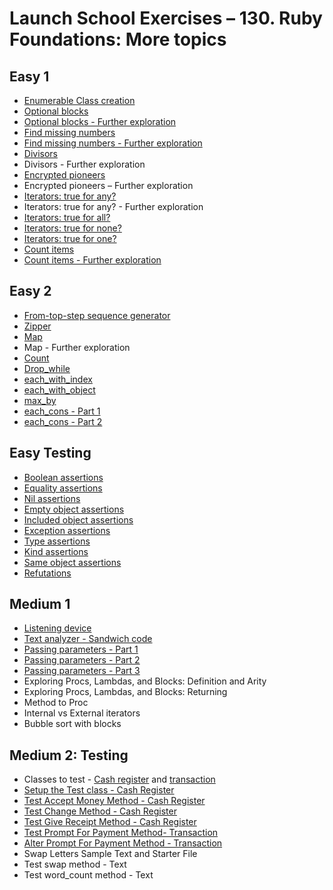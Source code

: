 # Launch School Exercises – 130. Ruby Foundations: More topics

## Easy 1

* [Enumerable Class creation](enumerable_class_creation.rb)
* [Optional blocks](optional_blocks_1.rb)
* [Optional blocks - Further exploration](optional_blocks_2.rb)
* [Find missing numbers](find_missing_numbers_1.rb)
* [Find missing numbers - Further exploration](find_missing_numbers_2.rb)
* [Divisors](divisors.rb)
* Divisors - Further exploration
* [Encrypted pioneers](encrypted_pioneers.rb)
* Encrypted pioneers – Further exploration
* [Iterators: true for any?](iterators_true_for_any.rb)
* Iterators: true for any? - Further exploration
* [Iterators: true for all?](iterators_true_for_all.rb)
* [Iterators: true for none?](iterators_true_for_none.rb)
* [Iterators: true for one?](iterators_true_for_one.rb)
* [Count items](count_items_1.rb)
* [Count items - Further exploration](count_items_2.rb)

## Easy 2

* [From-top-step sequence generator](from_top_step_sequence_generator.rb)
* [Zipper](zipper.rb)
* [Map](map.rb)
* Map - Further exploration
* [Count](count.rb)
* [Drop_while](drop_while.rb)
* [each_with_index](each_with_index.rb)
* [each_with_object](each_with_object.rb)
* [max_by](max_by.rb)
* [each_cons - Part 1](each_cons_part_1.rb)
* [each_cons - Part 2](each_cons_part_2.rb)

## Easy Testing

* [Boolean assertions](boolean_assertions.rb)
* [Equality assertions](equality_assertions.rb)
* [Nil assertions](nil_assertions.rb)
* [Empty object assertions](empty_object_assertions.rb)
* [Included object assertions](included_object_assertions.rb)
* [Exception assertions](exception_assertions.rb)
* [Type assertions](type_assertions.rb)
* [Kind assertions](kind_assertions.rb)
* [Same object assertions](same_object_assertions.rb)
* [Refutations](refutations.rb)

## Medium 1

* [Listening device](listening_device.rb)
* [Text analyzer - Sandwich code](text_analyzer_sandwich_code.rb)
* [Passing parameters - Part 1](passing_parameters_part_1.rb)
* [Passing parameters - Part 2](passing_parameters_part_2.rb)
* [Passing parameters - Part 3](passing_parameters_part_3.rb)
* Exploring Procs, Lambdas, and Blocks: Definition and Arity
* Exploring Procs, Lambdas, and Blocks: Returning
* Method to Proc
* Internal vs External iterators
* Bubble sort with blocks

## Medium 2: Testing

* Classes to test - [Cash register](cash_register.rb) and [transaction](transaction.rb)
* [Setup the Test class - Cash Register](cash_register_test.rb)
* [Test Accept Money Method - Cash Register](cash_register_test.rb)
* [Test Change Method - Cash Register](cash_register_test.rb)
* [Test Give Receipt Method - Cash Register](cash_register_test.rb)
* [Test Prompt For Payment Method- Transaction](transaction_test.rb)
* [Alter Prompt For Payment Method - Transaction](transaction_test.rb)
* Swap Letters Sample Text and Starter File
* Test swap method - Text
* Test word_count method - Text

